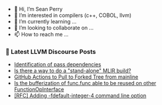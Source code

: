 - 👋 Hi, I’m Sean Perry
- 👀 I’m interested in compilers (c++, COBOL, llvm)
- 🌱 I’m currently learning ...
- 💞️ I’m looking to collaborate on ...
- 📫 How to reach me ...

<!---
s66perry/s66perry is a ✨ special ✨ repository because its `README.md` (this file) appears on your GitHub profile.
You can click the Preview link to take a look at your changes.
--->
### 📕 Latest LLVM Discourse Posts

<!-- DISCOURSE-LLVM:START -->
- [Identification of pass dependencies](https://discourse.llvm.org/t/identification-of-pass-dependencies/88682#post_2)
- [Is there a way to do a &quot;stand-alone&quot; MLIR build?](https://discourse.llvm.org/t/is-there-a-way-to-do-a-stand-alone-mlir-build/88675#post_10)
- [GitHub Actions to Pull to Forked Tree from mainline](https://discourse.llvm.org/t/github-actions-to-pull-to-forked-tree-from-mainline/88681#post_3)
- [Is the bufferization of func.func able to be reused on other FunctionOpInterface](https://discourse.llvm.org/t/is-the-bufferization-of-func-func-able-to-be-reused-on-other-functionopinterface/88684#post_1)
- [[RFC] Adding -fdefault-integer-4 command line option](https://discourse.llvm.org/t/rfc-adding-fdefault-integer-4-command-line-option/88683#post_1)
<!-- DISCOURSE-LLVM:END -->

